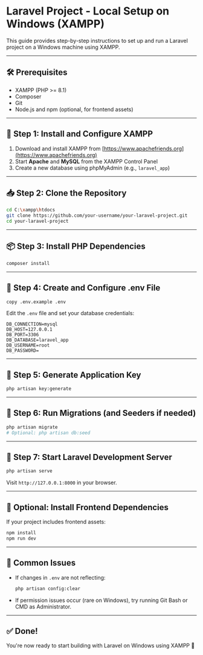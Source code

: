 
# Laravel Project - Local Setup on Windows (XAMPP)

This guide provides step-by-step instructions to set up and run a Laravel project on a Windows machine using XAMPP.

---

## 🛠 Prerequisites

- XAMPP (PHP >= 8.1)
- Composer
- Git
- Node.js and npm (optional, for frontend assets)

---

## 📁 Step 1: Install and Configure XAMPP

1. Download and install XAMPP from [https://www.apachefriends.org](https://www.apachefriends.org)
2. Start **Apache** and **MySQL** from the XAMPP Control Panel
3. Create a new database using phpMyAdmin (e.g., `laravel_app`)

---

## 📥 Step 2: Clone the Repository

```bash
cd C:\xampp\htdocs
git clone https://github.com/your-username/your-laravel-project.git
cd your-laravel-project
```

---

## 📦 Step 3: Install PHP Dependencies

```bash
composer install
```

---

## 📁 Step 4: Create and Configure .env File

```bash
copy .env.example .env
```

Edit the `.env` file and set your database credentials:

```
DB_CONNECTION=mysql
DB_HOST=127.0.0.1
DB_PORT=3306
DB_DATABASE=laravel_app
DB_USERNAME=root
DB_PASSWORD=
```

---

## 🔑 Step 5: Generate Application Key

```bash
php artisan key:generate
```

---

## 🧪 Step 6: Run Migrations (and Seeders if needed)

```bash
php artisan migrate
# Optional: php artisan db:seed
```

---

## 🚀 Step 7: Start Laravel Development Server

```bash
php artisan serve
```

Visit `http://127.0.0.1:8000` in your browser.

---

## 🧾 Optional: Install Frontend Dependencies

If your project includes frontend assets:

```bash
npm install
npm run dev
```

---

## 🧹 Common Issues

- If changes in `.env` are not reflecting:
  ```bash
  php artisan config:clear
  ```

- If permission issues occur (rare on Windows), try running Git Bash or CMD as Administrator.

---

## ✅ Done!

You're now ready to start building with Laravel on Windows using XAMPP 🚀
